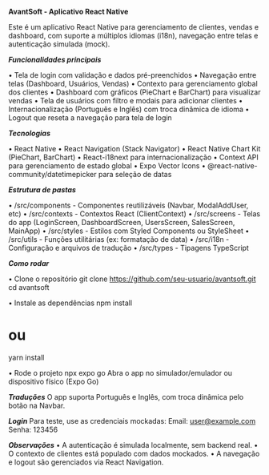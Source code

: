 **AvantSoft - Aplicativo React Native**

Este é um aplicativo React Native para gerenciamento de clientes, vendas e dashboard, com suporte a múltiplos idiomas (i18n), navegação entre telas e autenticação simulada (mock).

_**Funcionalidades principais**_

• Tela de login com validação e dados pré-preenchidos
• Navegação entre telas (Dashboard, Usuários, Vendas)
• Contexto para gerenciamento global dos clientes
• Dashboard com gráficos (PieChart e BarChart) para visualizar vendas
• Tela de usuários com filtro e modais para adicionar clientes
• Internacionalização (Português e Inglês) com troca dinâmica de idioma
• Logout que reseta a navegação para tela de login

_**Tecnologias**_

• React Native
• React Navigation (Stack Navigator)
• React Native Chart Kit (PieChart, BarChart)
• React-i18next para internacionalização
• Context API para gerenciamento de estado global
• Expo Vector Icons
• @react-native-community/datetimepicker para seleção de datas

_**Estrutura de pastas**_

• /src/components - Componentes reutilizáveis (Navbar, ModalAddUser, etc)
• /src/contexts - Contextos React (ClientContext)
• /src/screens - Telas do app (LoginScreen, DashboardScreen, UsersScreen, SalesScreen, MainApp)
• /src/styles - Estilos com Styled Components ou StyleSheet
• /src/utils - Funções utilitárias (ex: formatação de data)
• /src/i18n - Configuração e arquivos de tradução
• /src/types - Tipagens TypeScript

_**Como rodar**_

• Clone o repositório
git clone https://github.com/seu-usuario/avantsoft.git
cd avantsoft

• Instale as dependências
npm install

# ou

yarn install

• Rode o projeto
npx expo go
Abra o app no simulador/emulador ou dispositivo físico (Expo Go)

_**Traduções**_
O app suporta Português e Inglês, com troca dinâmica pelo botão na Navbar.

**_Login_**
Para teste, use as credenciais mockadas:
Email: user@example.com
Senha: 123456

**_Observações_**
• A autenticação é simulada localmente, sem backend real.
• O contexto de clientes está populado com dados mockados.
• A navegação e logout são gerenciados via React Navigation.
